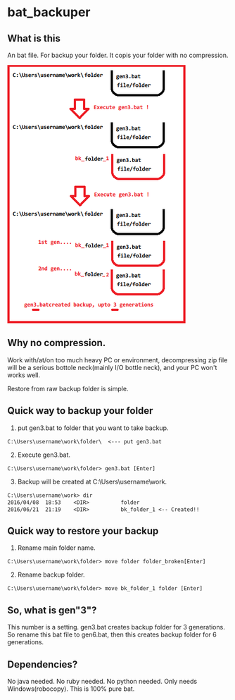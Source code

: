 # bat_backuper

## What is this


An bat file. For backup your folder.
It copis your folder with no compression.

![working_img](https://github.com/ippsio/bat_backuper/blob/master/working_img.png?raw=true "working_img")


## Why no compression.

Work with/at/on too much heavy PC or environment, 
decompressing zip file will be a serious bottole neck(mainly I/O bottle neck), and your PC won't works well.

Restore from raw backup folder is simple. 


## Quick way to backup your folder

1. put gen3.bat to folder that you want to take backup.
  ```
  C:\Users\username\work\folder\  <--- put gen3.bat 
  ```

2. Execute gen3.bat.
  ```
  C:\Users\username\work\folder> gen3.bat [Enter]
  ```

3. Backup will be created at C:\Users\username\work.
  ```
  C:\Users\username\work> dir
  2016/04/08  18:53    <DIR>          folder
  2016/06/21  21:19    <DIR>          bk_folder_1 <-- Created!!
  ```

## Quick way to restore your backup

1. Rename main folder name.
  ```
  C:\Users\username\work\folder> move folder folder_broken[Enter]
  ```

2. Rename backup folder.
  ```
  C:\Users\username\work\folder> move bk_folder_1 folder [Enter]
  ```

## So, what is gen"3"?

This number is a setting.
gen3.bat creates backup folder for 3 generations.
So rename this bat file to gen6.bat, then this creates backup folder for 6 generations.


## Dependencies?
No java needed. No ruby needed. No python needed.
Only needs Windows(robocopy). This is 100% pure bat.



